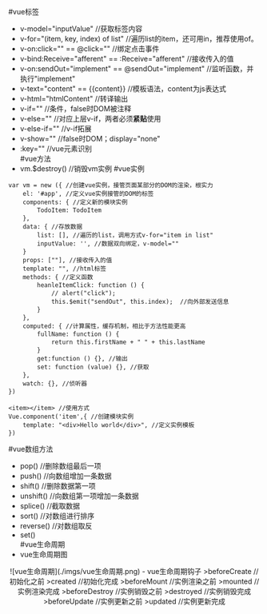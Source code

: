 #vue标签
- v-model="inputValue" //获取标签内容
- v-for="(item, key, index) of list" //遍历list的item，还可用in，推荐使用of。  
- v-on:click="" == @click="" //绑定点击事件
- v-bind:Receive="afferent" == :Receive="afferent" //接收传入的值
- v-on:sendOut="implement" == @sendOut="implement" //监听函数，并执行"implement"
- v-text="content" == {{content}} //模板语法，content为js表达式  
- v-html="htmlContent" //转译输出  
- v-if="" //条件，false时DOM被注释  
- v-else="" //对应上层v-if，两者必须<b>紧贴</b>使用  
- v-else-if="" //v-if拓展  
- v-show="" //false时DOM；display="none"  
- :key="" //vue元素识别   
#vue方法
- vm.$destroy() //销毁vm实例
#vue实例
```
var vm = new ({ //创建vue实例，接管页面某部分的DOM的渲染，根实力  
    el: '#app', //定义vue实例接管的DOM的标签  
    components: { //定义新的模块实例  
        TodoItem: TodoItem  
    },  
    data: { //存放数据  
        list: [], //遍历的list，调用方式v-for="item in list"  
        inputValue: '', //数据双向绑定，v-model=""  
    }
    props: [""], //接收传入的值  
    template: "", //html标签  
    methods: { //定义函数  
        heanleItemClick: function () {  
            // alert("click");  
            this.$emit("sendOut", this.index);  //向外部发送信息  
        }  
    },
    computed: { //计算属性，缓存机制，相比于方法性能更高  
        fullName: function () {  
            return this.firstName + " " + this.lastName  
        }  
        get:function () {}, //输出  
        set: function (value) {}, //获取  
    },   
    watch: {}, //侦听器   
})  

<item></item> //使用方式  
Vue.component('item',{ //创建模块实例  
    template: "<div>Hello world</div>", //定义实例模板   
})  
```
#vue数组方法
- pop() //删除数组最后一项  
- push() //向数组增加一条数据  
- shift() //删除数据第一项  
- unshift() //向数组第一项增加一条数据  
- splice() //截取数据  
- sort() //对数组进行排序  
- reverse() //对数组取反  
- set()  
#vue生命周期
- vue生命周期图  
<div align="center">![vue生命周期](./imgs/vue生命周期.png)
- vue生命周期钩子  
>beforeCreate //初始化之前  
>created //初始化完成  
>beforeMount //实例渲染之前  
>mounted //实例渲染完成  
>beforeDestroy //实例销毁之前  
>destroyed //实例销毁完成  
>beforeUpdate //实例更新之前  
>updated //实例更新完成
